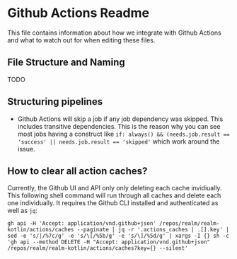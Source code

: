 # Github Actions Readme

This file contains information about how we integrate with Github Actions and what to watch out for when editing these files.

## File Structure and Naming

TODO

## Structuring pipelines

- Github Actions will skip a job if any job dependency was skipped. This includes transitive dependencies. This is the reason why you can see 
  most jobs having a construct like `if: always() && (needs.job.result == 'success' || needs.job.result == 'skipped'` which work around the issue.


## How to clear all action caches?

Currently, the Github UI and API only only deleting each cache invidiually. This following shell command will run through all caches and delete each one individually. It requires the Github CLI installed and authenticated as well as `jq`:

```
gh api -H 'Accept: application/vnd.github+json' /repos/realm/realm-kotlin/actions/caches --paginate | jq -r '.actions_caches | .[].key' | sed -e 's/|/%7c/g' -e 's/\[/%5b/g' -e 's/\]/%5d/g' | xargs -I {} sh -c 'gh api --method DELETE -H "Accept: application/vnd.github+json" /repos/realm/realm-kotlin/actions/caches?key={} --silent'
```